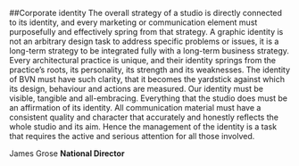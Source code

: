 ##Corporate identity
The overall strategy of a studio is directly connected to its identity, and every marketing or communication element must purposefully and effectively spring from that strategy. A graphic identity is not an arbitrary design task to address specific problems or issues,
it is a long-term strategy to be integrated fully with a long-term business strategy.
Every architectural practice is unique, and their identity springs from the practice’s roots, its personality, its strength and its weaknesses. The identity of BVN must have such clarity, that it becomes the yardstick against which its design, behaviour and actions are measured.
Our identity must be visible, tangible and all-embracing. Everything that the studio does must be an affirmation of its identity.
All communication material must have a consistent quality and character that accurately and honestly reflects the whole studio and its aim. Hence the management of the identity is a task that requires the active and serious attention for all those involved.

James Grose
**National Director**
